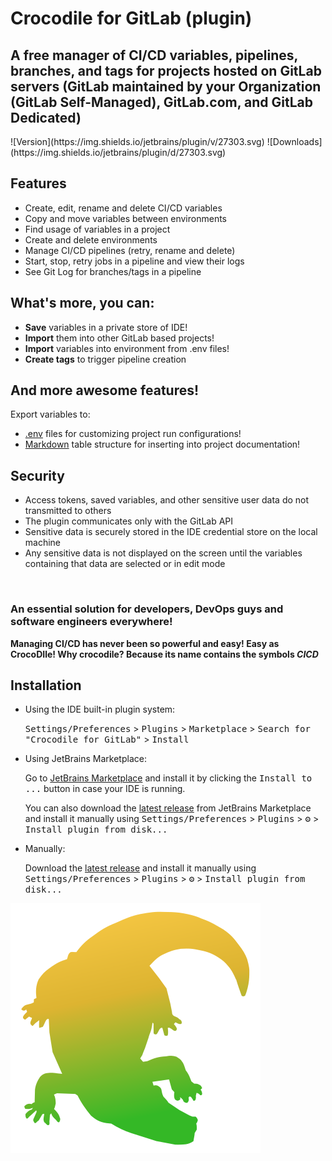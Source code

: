# Crocodile for GitLab (plugin)
<h2>A free manager of CI/CD variables, pipelines, branches, and tags for projects hosted on GitLab servers (GitLab maintained by your Organization (GitLab Self-Managed), GitLab.com, and GitLab Dedicated)</h2>
![Version](https://img.shields.io/jetbrains/plugin/v/27303.svg)
![Downloads](https://img.shields.io/jetbrains/plugin/d/27303.svg)
<h2>Features</h2>
<ul>
  <li>Create, edit, rename and delete CI/CD variables</li>
  <li>Copy and move variables between environments</li>
  <li>Find usage of variables in a project</li>
  <li>Create and delete environments</li>
  <li>Manage CI/CD pipelines (retry, rename and delete)</li>
  <li>Start, stop, retry jobs in a pipeline and view their logs</li>
  <li>See Git Log for branches/tags in a pipeline</li>
</ul>
<h2>What's more, you can:</h2>
<ul>
  <li><b>Save</b> variables in a private store of IDE!</li>
  <li><b>Import</b> them into other GitLab based projects!</li>
  <li><b>Import</b> variables into environment from .env files!</li>
  <li><b>Create tags</b> to trigger pipeline creation️</li>
</ul>
<h2>And more awesome features!</h2>
Export variables to:
<ul>
  <li><u>.env</u> files for customizing project run configurations!</li>
  <li><u>Markdown</u> table structure for inserting into project documentation!</li>
</ul>
<h2>Security</h2>
<ul>
  <li>Access tokens, saved variables, and other sensitive user data do not transmitted to others</li>
  <li>The plugin communicates only with the GitLab API</li>
  <li>Sensitive data is securely stored in the IDE credential store on the local machine</li>
  <li>Any sensitive data is not displayed on the screen until the variables containing that data are selected or in edit mode</li>
</ul>
<br/>
<h3>
An essential solution for developers, DevOps guys and software engineers everywhere!
</h3>
<b>Managing CI/CD has never been so powerful and easy! Easy as CrocoDIle!
Why crocodile? Because its name contains the symbols <i>CICD</i></b>

## Installation

- Using the IDE built-in plugin system:

  <kbd>Settings/Preferences</kbd> > <kbd>Plugins</kbd> > <kbd>Marketplace</kbd> > <kbd>Search for "Crocodile for GitLab"</kbd> >
  <kbd>Install</kbd>

- Using JetBrains Marketplace:

  Go to [JetBrains Marketplace](https://plugins.jetbrains.com/plugin/27303) and install it by clicking the <kbd>Install to ...</kbd> button in case your IDE is running.

  You can also download the [latest release](https://plugins.jetbrains.com/plugin/27303/versions) from JetBrains Marketplace and install it manually using
  <kbd>Settings/Preferences</kbd> > <kbd>Plugins</kbd> > <kbd>⚙️</kbd> > <kbd>Install plugin from disk...</kbd>

- Manually:

  Download the [latest release](https://github.com/yansioux/Crocodile-for-GitLab-plugin/tree/main/Releases/stable/2.3) and install it manually using
  <kbd>Settings/Preferences</kbd> > <kbd>Plugins</kbd> > <kbd>⚙️</kbd> > <kbd>Install plugin from disk...</kbd>



![Crocodile for GitLab logo](https://github.com/yansioux/Crocodile-for-GitLab-plugin/blob/main/Misc/Logo/200x200/pluginIcon.svg?raw=true)
